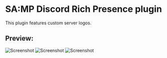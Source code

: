 # SA:MP Discord Rich Presence plugin

This plugin features custom server logos. 

## Preview:
![Screenshot](https://i.imgur.com/PqvWFbp.png)
![Screenshot](https://i.imgur.com/CXh1hDT.png)
![Screenshot](https://i.imgur.com/khG9OZe.png)
